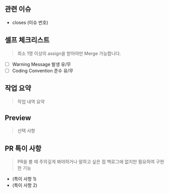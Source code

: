 ## 관련 이슈

- closes (이슈 번호)

## 셀프 체크리스트

> 최소 1명 이상의 assign을 받아야만 Merge 가능합니다.

- [ ] Warning Message 발생 유/무
- [ ] Coding Convention 준수 유/무

## 작업 요약
> 작업 내역 요약

## Preview

> 선택 사항

## PR 특이 사항

> PR을 볼 때 주의깊게 봐야하거나 말하고 싶은 점
> 백로그에 없지만 필요하여 구현한 기능 

- (특이 사항 1)
- (특이 사항 2)

